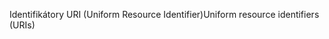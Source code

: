 <span data-ttu-id="8dc53-101">Identifikátory URI (Uniform Resource Identifier)</span><span class="sxs-lookup"><span data-stu-id="8dc53-101">Uniform resource identifiers (URIs)</span></span>